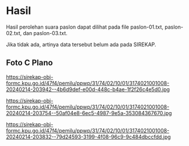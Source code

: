 # Hasil

Hasil perolehan suara paslon dapat dilihat pada file paslon-01.txt, paslon-02.txt, dan paslon-03.txt.

Jika tidak ada, artinya data tersebut belum ada pada SIREKAP.

## Foto C Plano

https://sirekap-obj-formc.kpu.go.id/47f4/pemilu/ppwp/31/74/02/10/01/3174021001008-20240214-203942--4b6d9def-e00d-448c-b4ae-1f2f26c4e5d0.jpg

https://sirekap-obj-formc.kpu.go.id/47f4/pemilu/ppwp/31/74/02/10/01/3174021001008-20240214-203754--50af04e8-6ec5-4987-9e5a-353084367670.jpg

https://sirekap-obj-formc.kpu.go.id/47f4/pemilu/ppwp/31/74/02/10/01/3174021001008-20240214-203832--79d24593-3199-4f08-96c9-9c484dbccfdd.jpg

